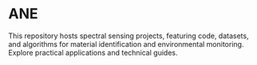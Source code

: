 # ANE
This repository hosts spectral sensing projects, featuring code, datasets, and algorithms for material identification and environmental monitoring. Explore practical applications and technical guides.
